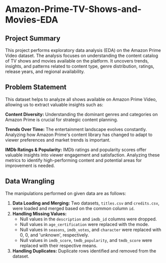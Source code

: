 # Amazon-Prime-TV-Shows-and-Movies-EDA

## Project Summary

This project performs exploratory data analysis (EDA) on the Amazon Prime Video dataset. The analysis focuses on understanding the content catalog of TV shows and movies available on the platform. It uncovers trends, insights, and patterns related to content type, genre distribution, ratings, release years, and regional availability.

## Problem Statement

This dataset helps to analyze all shows available on Amazon Prime Video, allowing us to extract valuable insights such as:

**Content Diversity:** Understanding the dominant genres and categories on Amazon Prime is crucial for strategic content planning. 

**Trends Over Time:** The entertainment landscape evolves constantly. Analyzing how Amazon Prime's content library has changed to adapt to viewer preferences and market trends is important.

**IMDb Ratings & Popularity:** IMDb ratings and popularity scores offer valuable insights into viewer engagement and satisfaction. Analyzing these metrics to identify high-performing content and potential areas for improvement is needed.

## Data Wrangling

The manipulations performed on given data are as follows:

1.  **Data Loading and Merging:** Two datasets, `titles.csv` and `credits.csv`, were loaded and merged based on the common column `id`.
2.  **Handling Missing Values:**
    -   Null values in the `description` and `imdb_id` columns were dropped.
    -   Null values in `age_certification` were replaced with the mode.
    -   Null values in `seasons`, `imdb_votes`, and `character` were replaced with 0, 0, and 'unknown', respectively.
    -   Null values in `imdb_score`, `tmdb_popularity`, and `tmdb_score` were replaced with their respective means.
3.  **Handling Duplicates:** Duplicate rows identified and removed from the dataset.

